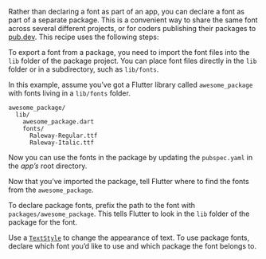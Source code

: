 Rather than declaring a font as part of an app, you can declare a font as part of a separate package. This is a convenient way to share the same font across several different projects, or for coders publishing their packages to [pub.dev](https://pub.dev/). This recipe uses the following steps:

To export a font from a package, you need to import the font files into the `lib` folder of the package project. You can place font files directly in the `lib` folder or in a subdirectory, such as `lib/fonts`.

In this example, assume you’ve got a Flutter library called `awesome_package` with fonts living in a `lib/fonts` folder.

```
awesome_package/
  lib/
    awesome_package.dart
    fonts/
      Raleway-Regular.ttf
      Raleway-Italic.ttf
```

Now you can use the fonts in the package by updating the `pubspec.yaml` in the _app’s_ root directory.

Now that you’ve imported the package, tell Flutter where to find the fonts from the `awesome_package`.

To declare package fonts, prefix the path to the font with `packages/awesome_package`. This tells Flutter to look in the `lib` folder of the package for the font.

Use a [`TextStyle`](https://api.flutter.dev/flutter/painting/TextStyle-class.html) to change the appearance of text. To use package fonts, declare which font you’d like to use and which package the font belongs to.